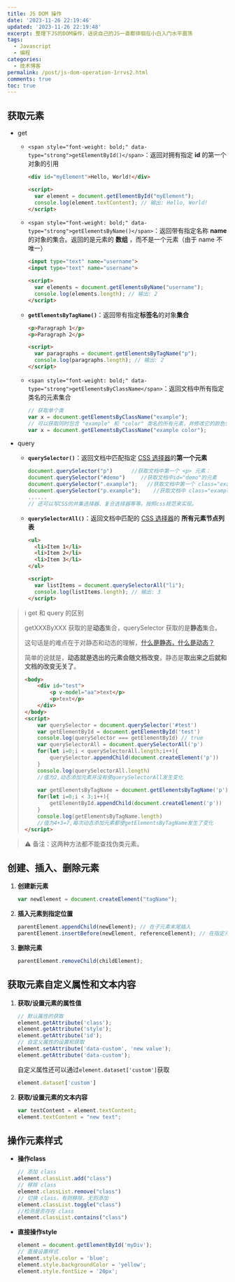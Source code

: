 ```yaml
---
title: JS DOM 操作
date: '2023-11-26 22:19:46'
updated: '2023-11-26 22:19:48'
excerpt: 整理下JS的DOM操作，话说自己的JS一直都徘徊在小白入门水平震荡
tags:
  - Javascript
  - 编程
categories:
  - 技术博客
permalink: /post/js-dom-operation-1rrvs2.html
comments: true
toc: true
---
```




## 获取元素

* get

  * ​`<span style="font-weight: bold;" data-type="strong">getElementById()</span>` ​：返回对拥有指定 <span style="font-weight: bold;" data-type="strong">id</span> 的第一个对象的引用

    ```html
    <div id="myElement">Hello, World!</div>

    <script>
      var element = document.getElementById("myElement");
      console.log(element.textContent); // 输出: Hello, World!
    </script>

    ```
  * ​`<span style="font-weight: bold;" data-type="strong">getElementsByName()</span>` ​：返回带有指定名称 <span style="font-weight: bold;" data-type="strong">name</span> 的对象的集合。返回的是元素的 <span style="font-weight: bold;" data-type="strong">数组</span> ，而不是一个元素（由于 name 不唯一）

    ```html
    <input type="text" name="username">
    <input type="text" name="username">

    <script>
      var elements = document.getElementsByName("username");
      console.log(elements.length); // 输出: 2
    </script>

    ```
  * ​<span style="font-weight: bold;" data-type="strong">`getElementsByTagName()`</span> ​：返回带有指定<span style="font-weight: bold;" data-type="strong">标签名</span>的对象<span style="font-weight: bold;" data-type="strong">集合</span>

    ```html
    <p>Paragraph 1</p>
    <p>Paragraph 2</p>

    <script>
      var paragraphs = document.getElementsByTagName("p");
      console.log(paragraphs.length); // 输出: 2
    </script>

    ```
  * ​`<span style="font-weight: bold;" data-type="strong">getElementsByClassName</span>`​ ：返回文档中所有指定类名的元素集合

    ```js
    // 获取单个类
    var x = document.getElementsByClassName("example");
    // 可以获取同时包含 "example" 和 "color" 类名的所有元素，并修改它的颜色:
    var x = document.getElementsByClassName("example color");
    ```
* query

  * ​<span style="font-weight: bold;" data-type="strong">`querySelector()`</span> ​ ：返回文档中匹配指定 <u>CSS 选择器</u>的<span style="font-weight: bold;" data-type="strong">第一个元素</span>

    ```js
    document.querySelector("p")      //获取文档中第一个 <p> 元素：
    document.querySelector("#demo")     //获取文档中id="demo"的元素
    document.querySelector(".example");   //获取文档中第一个 class="example" 的元素
    document.querySelector("p.example");    //获取文档中 class="example"的第一个 <p> 元素
    ...... 
    // 还可以写CSS的并集选择器、复合选择器等等。按照css规范来实现。

    ```
  * ​<span style="font-weight: bold;" data-type="strong">`querySelectorAll()`</span> ​：返回文档中匹配的 <u>CSS 选择器</u>的 <span style="font-weight: bold;" data-type="strong">所有元素节点列表</span>

    ```html
    <ul>
      <li>Item 1</li>
      <li>Item 2</li>
      <li>Item 3</li>
    </ul>

    <script>
      var listItems = document.querySelectorAll("li");
      console.log(listItems.length); // 输出: 3
    </script>

    ```

> ℹ get 和 query 的区别
>
> getXXXByXXX 获取的是<span style="font-weight: bold;" class="mark">动态</span>集合，querySelector 获取的是<span style="font-weight: bold;" data-type="strong"><span style="font-weight: bold;" class="mark">静态</span></span>集合。
>
> 这句话是的难点在于对静态和动态的理解，<u><span style="font-weight: bold;" data-type="strong">什么是静态，什么是动态？</span></u>
>
> 简单的说就是，<span style="font-weight: bold;" data-type="strong">动态就是</span>​<span style="font-weight: bold;" data-type="strong"><span style="font-weight: bold;" class="mark">选出的元素会随文档改变</span></span>，静态是<span style="font-weight: bold;" class="mark">取出来之后就和文档的改变无关了</span>。
>
> ```html
> <body>
>     <div id="test">
>         <p v-model="aa">text</p>
>         <p>text</p>
>     </div>
> </body>
> <script>
>     var querySelector = document.querySelector('#test')
>     var getElementById = document.getElementById('test')
>     console.log(querySelector === getElementById) // true
>     var querySelectorAll = document.querySelectorAll('p')
>     for(let i=0;i < querySelectorAll.length;i++){
>         querySelector.appendChild(document.createElement('p'))
>     }
>     console.log(querySelectorAll.length) 
>     //值为2,动态添加元素并没有使querySelectorAll发生变化
>   
>     var getElementsByTagName = document.getElementsByTagName('p')
>     for(let i=0;i < 3;i++){
>         getElementById.appendChild(document.createElement('p'))
>     }
>     console.log(getElementsByTagName.length) 
>     //值为4+3=7,每次动态添加元素都使getElementsByTagName发生了变化
> </script>
> ```

> ⚠️ 备注：这两种方法都不能查找伪类元素。

## 创建、插入、删除元素

1. <span style="font-weight: bold;" data-type="strong">创建新元素</span>

    ```js
    var newElement = document.createElement("tagName");
    ```
2. <span style="font-weight: bold;" data-type="strong">插入元素到指定位置</span>

    ```js
    parentElement.appendChild(newElement); // 在子元素末尾插入
    parentElement.insertBefore(newElement, referenceElement); // 在指定元素之前插入
    ```
3. <span style="font-weight: bold;" data-type="strong">删除元素</span>

    ```js
    parentElement.removeChild(childElement);
    ```

## 获取元素自定义属性和文本内容

1. <span style="font-weight: bold;" data-type="strong">获取/设置元素的属性值</span>

    ```js
    // 默认属性的获取
    element.getAttribute('class');
    element.getAttribute('style');
    element.getAttribute('id');
    // 自定义属性的设置和获取
    element.setAttribute('data-custom', 'new value');
    element.getAttribute('data-custom');
    ```

    自定义属性还可以通过`element.dataset['custom']`​获取

    ```js
    element.dataset['custom']
    ```
2. <span style="font-weight: bold;" data-type="strong">获取/设置元素的文本内容</span>

    ```js
    var textContent = element.textContent;
    element.textContent = "new text";
    ```

## 操作元素样式

* <span style="font-weight: bold;" data-type="strong">操作class</span>

  ```js
  // 添加 class
  element.classList.add("class")
  // 移除 class
  element.classList.remove("class")
  // 切换 class，有则移除，无则添加
  element.classList.toggle("class")
  //检测是否存在 class
  element.classList.contains("class")
  ```
* <span style="font-weight: bold;" data-type="strong">直接操作style</span>

  ```js
  element = document.getElementById('myDiv');
  // 直接设置样式
  element.style.color = 'blue';
  element.style.backgroundColor = 'yellow';
  element.style.fontSize = '20px';
  ```
